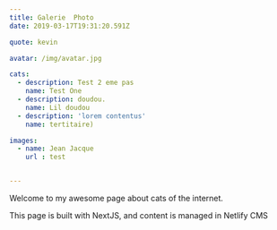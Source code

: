 ```yaml
---
title: Galerie  Photo
date: 2019-03-17T19:31:20.591Z

quote: kevin

avatar: /img/avatar.jpg

cats:
  - description: Test 2 eme pas
    name: Test One    
  - description: doudou.
    name: Lil doudou
  - description: 'lorem contentus'
    name: tertitaire)

images: 
  - name: Jean Jacque
    url : test  


---
```

Welcome to my awesome page about cats of the internet.

This page is built with NextJS, and content is managed in Netlify CMS